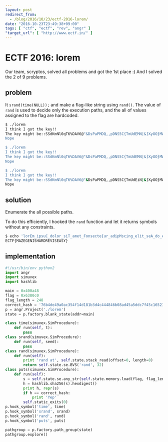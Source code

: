```yaml
---
layout: post
redirect_from:
  - /blog/2016/10/23/ectf-2016-lorem/
date: "2016-10-23T23:49:38+09:00"
tags: [ "ctf", "ectf", "rev", "angr" ]
"target_url": [ "http://www.ectf.in/" ]
---
```


# ECTF 2016: lorem

Our team, scryptos, solved all problems and got the $1$st place :)
And I solved the 2 of 9 problems.

## problem

It `srand(time(NULL));` and make a flag-like string using `rand()`.
The value of `rand` is used to decide only the execution paths, and the all of values assigned to the flag are hardcoded.

``` sh
$ ./lorem
I think I got the key!!
The key might be::SSdKmNl0qT6%DAV6@"&DsPaPMDQ,,pDNS5C{TmUdEMN|&]XyOO}MWNJD/nth/nTr_%s7G8Ic&Kf_/HR^9{XhjP]}xHX<A?#g5`nGRG/ga{'@+j0\Rhy*2b%t8\V@:IH&$PM`f(7B0?QEsjzUYl>f}-&I^z5;m{e\lM*;t?GuUfn[)#*V,k*z.0W$A4DuNNv(t<]}T9P#7By3fnp[vAWdO=a#h-h(/CHQH.Hr^`"arX/k-Ux0PVa*b=Wt::?!?!
Nope

$ ./lorem
I think I got the key!!
The key might be::SSdKmNl0qT6%DAV6@"&DsPaPMDQ,,pDNS5C{TmUdEMN|&]XyOO}MWNJD/nth/nTr_%s7G8Ic&Kf_/HR^9{XhjP]}xHX<A?#g5`nGRG/ga{'@+j0\Rhy*2b%t8\V@:IH&$PM`f(7B0?QEsjzUYl>f}-&I^z5;m{e\lM*;t?GuUfn[)#*V,k*z.0W$A4DuNNv(t<]}T9P#7By3fnp[vAWdO=a#h-h(/CHQH.Hr^`"arX/k-Ux0PVa*b=Wt::?!?!
Nope

$ ./lorem
I think I got the key!!
The key might be::SSdKmNl0qT6%DAV6@"&DsPaPMDQ,,pDNS5C{TmUdEiN|&]XyOO}MWNJD/nth/nTr_%s7G8Ic&Kf_/HR^={XhjP]}xHX<A?#g5`nGRG/ga{'@+a0\Rhy*2b%t8\V@:IH&$PM`f(7B0?QEnjzUYl>f}-&I^z5;m{e\lM*;t?GuUfn[)#*V,k*z.0W$A4DuNNv(t<]}T9P#7By3fnp[vAWdO=a#h-h(/CHQH.Hr^`"arX/k-Ux0PYa*b=Wt::?!?!
Nope
```

## solution

Enumerate the all possible paths.

To do this efficiently, I hooked the `rand` function and let it returns symbols without any constraints.

``` sh
$ echo 'lorEm_ipsuC_dolor_siT_amet_Fonsecte{ur_adipMscing_elit_seA_do_eiusmod_tZmpor_inciEidunt_ut_labGre_et_dolorE_magna_aliquN_ut_enim_ad_Iinim_venSam_quis_nostrHd_exercitation_AllamcR_laboDisunisi_REt_aliquVp_ex_ea_IomnSdo_coEsiquat_duis_Aute_SruYe_dol}' | tr -cd '{A-Z}'
ECTF{MAZEGENISHARDREVISEASY}
```

## implementation

``` python
#!/usr/bin/env python2
import angr
import simuvex
import hashlib

main = 0x400a48
flag = 0x6380c0
flag_length = 248
correct_hash = '76b4de49a0ac354f14d181b3d4c444846b08ad45a5ddc7f45c165212ded1438c'
p = angr.Project('./lorem')
state = p.factory.blank_state(addr=main)

class time(simuvex.SimProcedure):
    def run(self, t):
        pass
class srand(simuvex.SimProcedure):
    def run(self, seed):
        pass
class rand(simuvex.SimProcedure):
    def run(self):
        print 'rand at', self.state.stack_read(offset=0, length=8)
        return self.state.se.BVS('rand', 32)
class puts(simuvex.SimProcedure):
    def run(self):
        s = self.state.se.any_str(self.state.memory.load(flag, flag_length))
        h = hashlib.sha256(s).hexdigest()
        print h, repr(s)
        if h == correct_hash:
            print 'Yep'
        self.static_exits(0)
p.hook_symbol('time', time)
p.hook_symbol('srand', srand)
p.hook_symbol('rand', rand)
p.hook_symbol('puts', puts)

pathgroup = p.factory.path_group(state)
pathgroup.explore()
```
